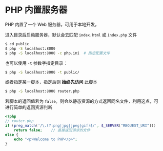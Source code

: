 # PHP 内置服务器

PHP 内置了一个 Web 服务器，可用于本地开发。

进入目录后启动服务器，默认会去匹配 `index.html` 或 `index.php` 文件

```sh
$ cd public
$ php -S localhost:8000
$ php -S localhost:8000 -c php.ini  # 指定配置文件
```

也可以使用 `-t` 参数字指定目录：

```sh
$ php -S localhost:8000 -t public/
```

或者指定某一脚本，指定后则 **始终先访问** 此脚本

```sh
$ php -S localhost:8000 router.php
```

若脚本的返回值若为 `false`，则会以静态资源的方式返回同名文件，利用这点，可进行简单的返回资源判断

```php
<?php
// router.php
if (preg_match('/\.(?:png|jpg|jpeg|gif)$/', $_SERVER["REQUEST_URI"]))
    return false;    // 直接返回请求的文件
else { 
    echo "<p>Welcome to PHP</p>";
}
```